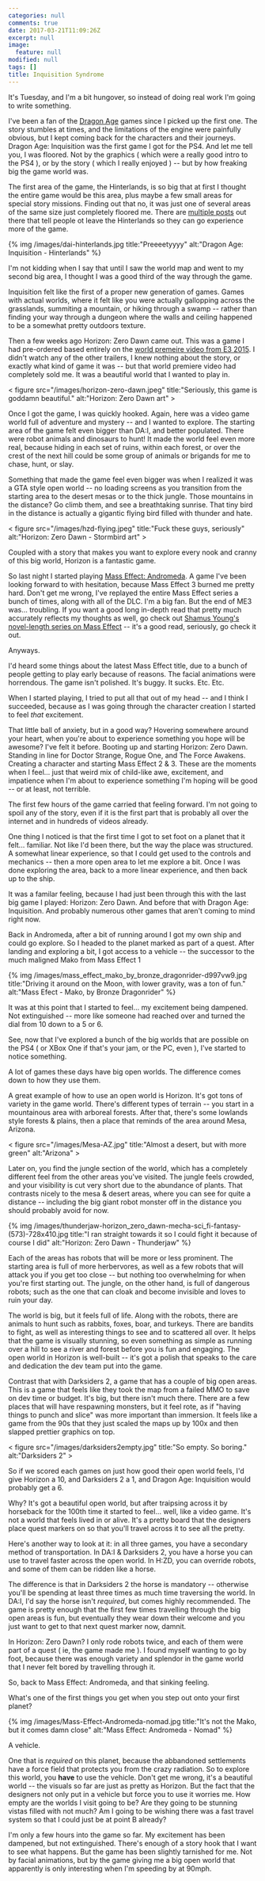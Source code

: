 ```yaml
---
categories: null
comments: true
date: 2017-03-21T11:09:26Z
excerpt: null
image:
  feature: null
modified: null
tags: []
title: Inquisition Syndrome
---
```


It's Tuesday, and I'm a bit hungover, so instead of doing real work I'm going to
write something.

I've been a fan of the [Dragon Age](http://dragonage.wikia.com/wiki/Dragon_Age_Wiki) games since I picked up the first
one. The story stumbles at times, and the limitations of the engine were
painfully obvious, but I kept coming back for the characters and their
journeys. Dragon Age: Inquisition was the first game I got for the PS4. And let
me tell you, I was floored. Not by the graphics ( which were a really good intro
to the PS4 ), or by the story ( which I really enjoyed ) -- but by how freaking
big the game world was.

The first area of the game, the Hinterlands, is so big that at first I thought
the entire game would be this area, plus maybe a few small areas for special
story missions. Finding out that no, it was just one of several areas of the
same size just completely floored me. There
are
[multiple posts](http://kotaku.com/psa-if-youre-playing-dragon-age-leave-the-hinterlands-1661855879) out
there that tell people ot leave the Hinterlands so they can go experience more
of the game.

{% img /images/dai-hinterlands.jpg title:"Preeeetyyyy" alt:"Dragon Age:
Inquisition - Hinterlands"       %}

I'm not kidding when I say that until I saw the world map and went to my second
big area, I thought I was a good third of the way through the game.

Inquisition felt like the first of a proper new generation of games. Games with
actual worlds, where it felt like you were actually gallopping across the
grasslands, summiting a mountain, or hiking through a swamp -- rather than
finding your way through a dungeon where the walls and ceiling happened to be a
somewhat pretty outdoors texture.

Then a few weeks ago Horizon: Zero Dawn came out. This was a game I had
pre-ordered based entirely on
the
[world premeire video from E3 2015](https://www.youtube.com/watch?v=qAS9VO8qoKM). I
didn't watch any of the other trailers, I knew nothing about the story, or
exactly what kind of game it was -- but that world premiere video had completely
sold me. It was a beautiful world that I wanted to play in.

< figure src="/images/horizon-zero-dawn.jpeg" title:"Seriously, this game is goddamn beautiful." alt:"Horizon: Zero Dawn art" >

Once I got the game, I was quickly hooked. Again, here was a video game world
full of adventure and mystery -- and I wanted to explore. The starting area of
the game felt even bigger than DA:I, and better populated. There were robot
animals and dinosaurs to hunt! It made the world feel even more real, because
hiding in each set of ruins, within each forest, or over the crest of the next
hill could be some group of animals or brigands for me to chase, hunt, or slay.

Something that made the game feel even bigger was when I realized it was a GTA
style open world -- no loading screens as you transition from the starting area
to the desert mesas or to the thick jungle. Those mountains in the distance? Go
climb them, and see a breathtaking sunrise. That tiny bird in the distance is
actually a gigantic flying bird filled with thunder and hate.

< figure src="/images/hzd-flying.jpeg" title:"Fuck these guys, seriously" alt:"Horizon: Zero Dawn - Stormbird art" >

Coupled with a story that makes you want to explore every nook and cranny of
this big world, Horizon is a fantastic game.

So last night I started playing [Mass Effect:
Andromeda](https://en.wikipedia.org/wiki/Mass_Effect:_Andromeda). A game I've
been looking forward to with hesitation, because Mass Effect 3 burned me pretty
hard. Don't get me wrong, I've replayed the entire Mass Effect series a bunch of
times, along with all of the DLC. I'm a big fan. But the end of ME3 was... troubling. If you want a good long in-depth read that pretty much accurately reflects my thoughts as well, go check out [Shamus Young's novel-length
series on Mass Effect](http://www.shamusyoung.com/twentysidedtale/?p=27792) --
it's a good read, seriously, go check it out.

Anyways.

I'd heard some things about the latest Mass Effect title, due to a bunch of
people getting to play early because of reasons. The facial animations were
horrendous. The game isn't polished. It's buggy. It sucks. Etc. Etc.

When I started playing, I tried to put all that out of my head -- and I think I
succeeded, because as I was going through the character creation I started to
feel _that_ excitement. 

That little ball of anxiety, but in a good way? Hovering somewhere around your
heart, when you're about to experience something you hope will be awesome? I've
felt it before. Booting up and starting Horizon: Zero Dawn. Standing in line for
Doctor Strange, Rogue One, and The Force Awakens. Creating a character and
starting Mass Effect 2 & 3. These are the moments when I feel... just that weird
mix of child-like awe, excitement, and impatience when I'm about to experience
something I'm hoping will be good -- or at least, not terrible.

The first few hours of the game carried that feeling forward. I'm not going to
spoil any of the story, even if it is the first part that is probably all over
the internet and in hundreds of videos already.

One thing I noticed is that the first time I got to set foot on a planet that it
felt... familiar. Not like I'd been there, but the way the place was
structured. A somewhat linear experience, so that I could get used to the
controls and mechanics -- then a more open area to let me explore a bit. Once I
was done exploring the area, back to a more linear experience, and then back up
to the ship. 

It was a familar feeling, because I had just been through this with the last big
game I played: Horizon: Zero Dawn. And before that with Dragon Age:
Inquisition. And probably numerous other games that aren't coming to mind right
now. 

Back in Andromeda, after a bit of running around I got my own ship and could go
explore. So I headed to the planet marked as part of a quest. After landing and
exploring a bit, I got access to a vehicle -- the successor to the much maligned
Mako from Mass Effect 1

{% img /images/mass_effect_mako_by_bronze_dragonrider-d997vw9.jpg title:"Driving
it around on the Moon, with lower gravity, was a ton of fun." alt:"Mass Efect -
Mako, by Bronze Dragonrider"      %}

It was at this point that I started to feel... my excitement being dampened. Not
extinguished -- more like someone had reached over and turned the dial from 10
down to a 5 or 6.

See, now that I've explored a bunch of the big worlds that are possible on the
PS4 ( or XBox One if that's your jam, or the PC, even ), I've started to notice
something.

A lot of games these days have big open worlds. The difference comes down to how
they use them.

A great example of how to use an open world is Horizon. It's got tons of variety
in the game world. There's different types of terrain -- you start in a
mountainous area with arboreal forests. After that, there's some lowlands style
forests & plains, then a place that reminds of the area around Mesa, Arizona.

< figure src="/images/Mesa-AZ.jpg" title:"Almost a desert, but with more green" alt:"Arizona" >

Later on, you find the jungle section of the world, which has a completely
different feel from the other areas you've visited. The jungle feels crowded,
and your visibility is cut very short due to the abundance of plants. That
contrasts nicely to the mesa & desert areas, where you can see for quite a
distance -- including the big giant robot monster off in the distance you should
probably avoid for now.

{% img
/images/thunderjaw-horizon_zero_dawn-mecha-sci_fi-fantasy-(573)-728x410.jpg
title:"I ran straight towards it so I could fight it because of course I did"
alt:"Horizon: Zero Dawn - Thunderjaw"       %}

Each of the areas has robots that will be more or less prominent. The starting
area is full of more herbervores, as well as a few robots that will attack you
if you get too close -- but nothing too overwhelming for when you're first
starting out. The jungle, on the other hand, is full of dangerous robots; such
as the one that can cloak and become invisible and loves to ruin your day.

The world is big, but it feels full of life. Along with the robots, there are
animals to hunt such as rabbits, foxes, boar, and turkeys. There are bandits to
fight, as well as interesting things to see and to scattered all over. It helps
that the game is visually stunning, so even something as simple as running over
a hill to see a river and forest before you is fun and engaging. The open world
in Horizon is well-built -- it's got a polish that speaks to the care and
dedication the dev team put into the game.

Contrast that with Darksiders 2, a game that has a couple of big open
areas. This is a game that feels like they took the map from a failed MMO to
save on dev time or budget. It's big, but there isn't much there. There are a
few places that will have respawning monsters, but it feel rote, as if "having
things to punch and slice" was more important than immersion. It feels like a
game from the 90s that they just scaled the maps up by 100x and then slapped
prettier graphics on top.

< figure src="/images/darksiders2empty.jpg" title:"So empty. So boring." alt:"Darksiders 2" >

So if we scored each games on just how good their open world feels, I'd give
Horizon a 10, and Darksiders 2 a 1, and Dragon Age: Inquisition would probably
get a 6. 

Why? It's got a beautiful open world, but after traipsing across it by horseback
for the 100th time it started to feel... well, like a video game. It's not a
world that feels lived in or alive. It's a pretty board that the designers place
quest markers on so that you'll travel across it to see all the pretty.

Here's another way to look at it: in all three games, you have a secondary
method of transportation. In DA:I & Darksiders 2, you have a horse you can use
to travel faster across the open world. In H:ZD, you can override robots, and
some of them can be ridden like a horse. 

The difference is that in Darksiders 2 the horse is mandatory -- otherwise
you'll be spending at least three times as much time traversing the world. In
DA:I, I'd say the horse isn't _required_, but comes highly recommended. The game
is pretty enough that the first few times travelling through the big open areas
is fun, but eventually they wear down their welcome and you just want to get to
that next quest marker now, damnit.

In Horizon: Zero Dawn? I only rode robots twice, and each of them were part of a
quest ( ie, the game made me ). I found myself wanting to go by foot, because
there was enough variety and splendor in the game world that I never felt bored
by travelling through it.

So, back to Mass Effect: Andromeda, and that sinking feeling.

What's one of the first things you get when you step out onto your first planet?

{% img /images/Mass-Effect-Andromeda-nomad.jpg title:"It's not the Mako, but it
comes damn close" alt:"Mass Effect: Andromeda - Nomad"   %}

A vehicle.

One that is _required_ on this planet, because the abbandoned settlements have a
force field that protects you from the crazy radiation. So to explore this
world, you **have** to use the vehicle. Don't get me wrong, it's a beautiful
world -- the visuals so far are just as pretty as Horizon. But the fact that the
designers not only put in a vehicle but force you to use it worries me. How
empty are the worlds I visit going to be? Are they going to be stunning vistas
filled with not much? Am I going to be wishing there was a fast travel system so
that I could just be at point B already?

I'm only a few hours into the game so far. My excitement has been dampened, but
not extinguished. There's enough of a story hook that I want to see what
happens. But the game has been slightly tarnished for me. Not by facial
animations, but by the game giving me a big open world that apparently is only
interesting when I'm speeding by at 90mph.


